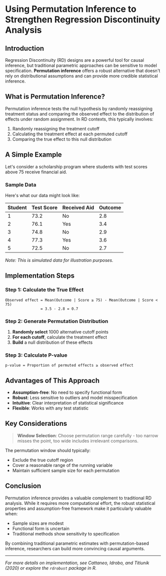# Using Permutation Inference to Strengthen Regression Discontinuity Analysis

## Introduction

Regression Discontinuity (RD) designs are a powerful tool for causal inference, but traditional parametric approaches can be sensitive to model specification. **Permutation inference** offers a robust alternative that doesn't rely on distributional assumptions and can provide more credible statistical inference.

## What is Permutation Inference?

Permutation inference tests the null hypothesis by randomly reassigning treatment status and comparing the observed effect to the distribution of effects under random assignment. In RD contexts, this typically involves:

1. Randomly reassigning the treatment cutoff
2. Calculating the treatment effect at each permuted cutoff
3. Comparing the true effect to this null distribution

## A Simple Example

Let's consider a scholarship program where students with test scores above 75 receive financial aid.

### Sample Data

Here's what our data might look like:

| Student | Test Score | Received Aid | Outcome |
|---------|------------|--------------|---------|
| 1       | 73.2       | No           | 2.8     |
| 2       | 76.1       | Yes          | 3.4     |
| 3       | 74.8       | No           | 2.9     |
| 4       | 77.3       | Yes          | 3.6     |
| 5       | 72.5       | No           | 2.7     |

*Note: This is simulated data for illustration purposes.*

## Implementation Steps

### Step 1: Calculate the True Effect
```
Observed effect = Mean(Outcome | Score ≥ 75) - Mean(Outcome | Score < 75)
                = 3.5 - 2.8 = 0.7
```

### Step 2: Generate Permutation Distribution
1. **Randomly select** 1000 alternative cutoff points
2. **For each cutoff**, calculate the treatment effect
3. **Build** a null distribution of these effects

### Step 3: Calculate P-value
```
p-value = Proportion of permuted effects ≥ observed effect
```

## Advantages of This Approach

- **Assumption-free**: No need to specify functional form
- **Robust**: Less sensitive to outliers and model misspecification  
- **Intuitive**: Clear interpretation of statistical significance
- **Flexible**: Works with any test statistic

## Key Considerations

> **Window Selection**: Choose permutation range carefully - too narrow misses the point, too wide includes irrelevant comparisons.

The permutation window should typically:
- Exclude the true cutoff region
- Cover a reasonable range of the running variable
- Maintain sufficient sample size for each permutation

## Conclusion

Permutation inference provides a valuable complement to traditional RD analysis. While it requires more computational effort, the robust statistical properties and assumption-free framework make it particularly valuable when:

- Sample sizes are modest
- Functional form is uncertain  
- Traditional methods show sensitivity to specification

By combining traditional parametric estimates with permutation-based inference, researchers can build more convincing causal arguments.

---

*For more details on implementation, see Cattaneo, Idrobo, and Titiunik (2020) or explore the `rdrobust` package in R.*
